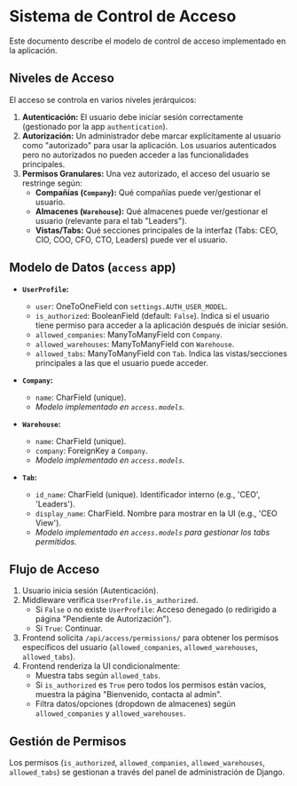 # Sistema de Control de Acceso

Este documento describe el modelo de control de acceso implementado en la aplicación.

## Niveles de Acceso

El acceso se controla en varios niveles jerárquicos:

1.  **Autenticación:** El usuario debe iniciar sesión correctamente (gestionado por la app `authentication`).
2.  **Autorización:** Un administrador debe marcar explícitamente al usuario como "autorizado" para usar la aplicación. Los usuarios autenticados pero no autorizados no pueden acceder a las funcionalidades principales.
3.  **Permisos Granulares:** Una vez autorizado, el acceso del usuario se restringe según:
    *   **Compañías (`Company`):** Qué compañías puede ver/gestionar el usuario.
    *   **Almacenes (`Warehouse`):** Qué almacenes puede ver/gestionar el usuario (relevante para el tab "Leaders").
    *   **Vistas/Tabs:** Qué secciones principales de la interfaz (Tabs: CEO, CIO, COO, CFO, CTO, Leaders) puede ver el usuario.

## Modelo de Datos (`access` app)

*   **`UserProfile`:**
    *   `user`: OneToOneField con `settings.AUTH_USER_MODEL`.
    *   `is_authorized`: BooleanField (default: `False`). Indica si el usuario tiene permiso para acceder a la aplicación después de iniciar sesión.
    *   `allowed_companies`: ManyToManyField con `Company`.
    *   `allowed_warehouses`: ManyToManyField con `Warehouse`.
    *   `allowed_tabs`: ManyToManyField con `Tab`. Indica las vistas/secciones principales a las que el usuario puede acceder.

*   **`Company`:**
    *   `name`: CharField (unique).
    *   *Modelo implementado en `access.models`.*

*   **`Warehouse`:**
    *   `name`: CharField (unique).
    *   `company`: ForeignKey a `Company`.
    *   *Modelo implementado en `access.models`.*

*   **`Tab`:**
    *   `id_name`: CharField (unique). Identificador interno (e.g., 'CEO', 'Leaders').
    *   `display_name`: CharField. Nombre para mostrar en la UI (e.g., 'CEO View').
    *   *Modelo implementado en `access.models` para gestionar los tabs permitidos.*

## Flujo de Acceso

1.  Usuario inicia sesión (Autenticación).
2.  Middleware verifica `UserProfile.is_authorized`.
    *   Si `False` o no existe `UserProfile`: Acceso denegado (o redirigido a página "Pendiente de Autorización").
    *   Si `True`: Continuar.
3.  Frontend solicita `/api/access/permissions/` para obtener los permisos específicos del usuario (`allowed_companies`, `allowed_warehouses`, `allowed_tabs`).
4.  Frontend renderiza la UI condicionalmente:
    *   Muestra tabs según `allowed_tabs`.
    *   Si `is_authorized` es `True` pero todos los permisos están vacíos, muestra la página "Bienvenido, contacta al admin".
    *   Filtra datos/opciones (dropdown de almacenes) según `allowed_companies` y `allowed_warehouses`.

## Gestión de Permisos

Los permisos (`is_authorized`, `allowed_companies`, `allowed_warehouses`, `allowed_tabs`) se gestionan a través del panel de administración de Django.
